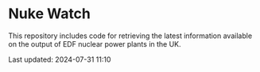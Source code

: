 # Nuke Watch

This repository includes code for retrieving the latest information available on the output of EDF nuclear power plants in the UK.

Last updated: 2024-07-31 11:10
